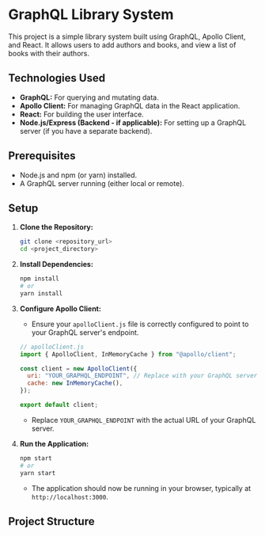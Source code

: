 # GraphQL Library System

This project is a simple library system built using GraphQL, Apollo Client, and React. It allows users to add authors and books, and view a list of books with their authors.

## Technologies Used

-   **GraphQL:** For querying and mutating data.
-   **Apollo Client:** For managing GraphQL data in the React application.
-   **React:** For building the user interface.
-   **Node.js/Express (Backend - if applicable):** For setting up a GraphQL server (if you have a separate backend).

## Prerequisites

-   Node.js and npm (or yarn) installed.
-   A GraphQL server running (either local or remote).

## Setup

1.  **Clone the Repository:**

    ```bash
    git clone <repository_url>
    cd <project_directory>
    ```

2.  **Install Dependencies:**

    ```bash
    npm install
    # or
    yarn install
    ```

3.  **Configure Apollo Client:**

    -   Ensure your `apolloClient.js` file is correctly configured to point to your GraphQL server's endpoint.

    ```javascript
    // apolloClient.js
    import { ApolloClient, InMemoryCache } from "@apollo/client";

    const client = new ApolloClient({
      uri: "YOUR_GRAPHQL_ENDPOINT", // Replace with your GraphQL server URL
      cache: new InMemoryCache(),
    });

    export default client;
    ```

    -   Replace `YOUR_GRAPHQL_ENDPOINT` with the actual URL of your GraphQL server.

4.  **Run the Application:**

    ```bash
    npm start
    # or
    yarn start
    ```

    -   The application should now be running in your browser, typically at `http://localhost:3000`.

## Project Structure
